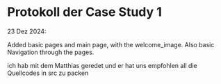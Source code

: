 # Protokoll der Case Study 1

23 Dez 2024:

Added basic pages and main page, with the welcome_image. Also basic Navigation through the pages.

ich hab mit dem Matthias geredet und er hat uns empfohlen all die Quellcodes in src zu packen

